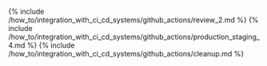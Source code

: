 {% include /how_to/integration_with_ci_cd_systems/github_actions/review_2.md %}
{% include /how_to/integration_with_ci_cd_systems/github_actions/production_staging_4.md %}
{% include /how_to/integration_with_ci_cd_systems/github_actions/cleanup.md %}
